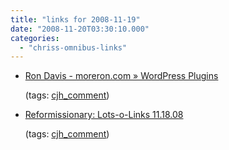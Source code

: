 ```yaml
---
title: "links for 2008-11-19"
date: "2008-11-20T03:30:10.000"
categories: 
  - "chriss-omnibus-links"
---
```


- [Ron Davis - moreron.com » WordPress Plugins](http://www.moreron.com/2008/11/18/wordpress-plugins/#comment-57516)
    
    (tags: [cjh\_comment](http://delicious.com/hubbsc/cjh_comment))
    
- [Reformissionary: Lots-o-Links 11.18.08](http://www.stevekmccoy.com/reformissionary/2008/11/lots-o-links-111808.html?cid=139688216#comments)
    
    (tags: [cjh\_comment](http://delicious.com/hubbsc/cjh_comment))
